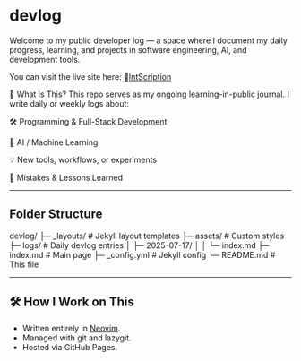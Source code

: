 # devlog

Welcome to my public developer log — a space where I document my daily progress, learning, and projects in software engineering, AI, and development tools.

You can visit the live site here:
🔗[IntScription](https://intscription.github.io/devlog/)

🚀 What is This?
This repo serves as my ongoing learning-in-public journal. I write daily or weekly logs about:

🛠️ Programming & Full-Stack Development

🤖 AI / Machine Learning

💡 New tools, workflows, or experiments

🐛 Mistakes & Lessons Learned

---

## Folder Structure

devlog/
├─ _layouts/       # Jekyll layout templates
├─ assets/         # Custom styles
├─ logs/           # Daily devlog entries
│   ├─ 2025-07-17/
│   │   └─ index.md
├─ index.md        # Main page
├─ _config.yml     # Jekyll config
└─ README.md       # This file

---

## 🛠 How I Work on This

- Written entirely in [Neovim](https://github.com/IntScription/dotfiles/tree/main/config/nvim).
- Managed with git and lazygit.
- Hosted via GitHub Pages.
